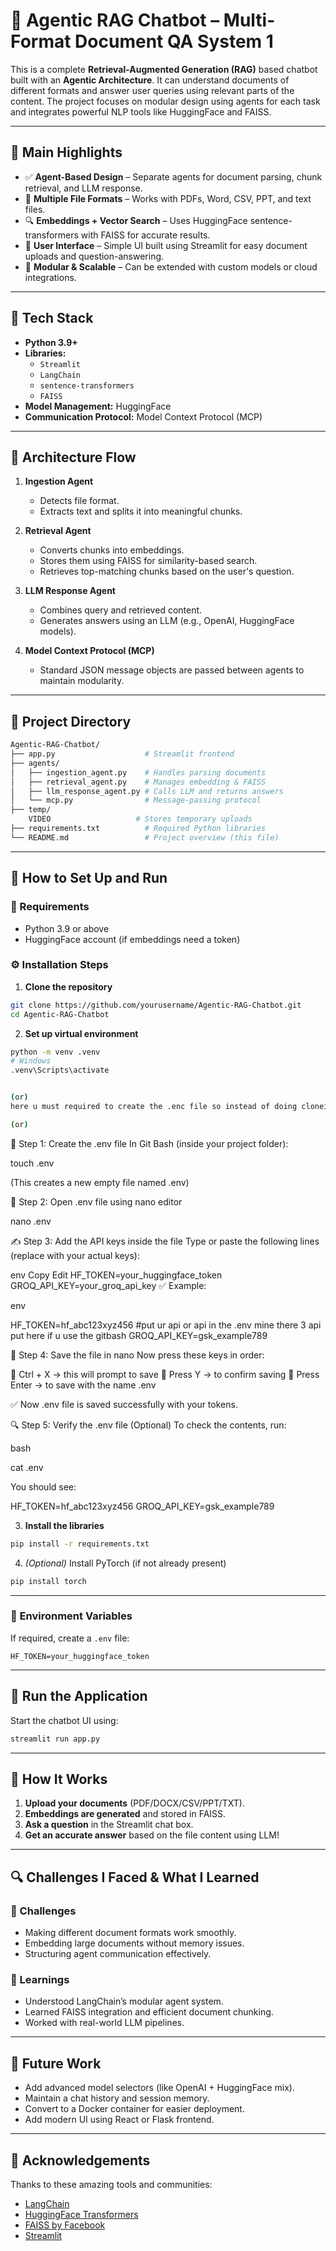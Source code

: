 # 🧠 Agentic RAG Chatbot – Multi-Format Document QA System 1

This is a complete **Retrieval-Augmented Generation (RAG)** based chatbot built with an **Agentic Architecture**. It can understand documents of different formats and answer user queries using relevant parts of the content. The project focuses on modular design using agents for each task and integrates powerful NLP tools like HuggingFace and FAISS.

---

## 🌟 Main Highlights

- ✅ **Agent-Based Design** – Separate agents for document parsing, chunk retrieval, and LLM response.
- 📂 **Multiple File Formats** – Works with PDFs, Word, CSV, PPT, and text files.
- 🔍 **Embeddings + Vector Search** – Uses HuggingFace sentence-transformers with FAISS for accurate results.
- 🎯 **User Interface** – Simple UI built using Streamlit for easy document uploads and question-answering.
- 🚀 **Modular & Scalable** – Can be extended with custom models or cloud integrations.

---

## 🧰 Tech Stack

- **Python 3.9+**
- **Libraries:**
  - `Streamlit`
  - `LangChain`
  - `sentence-transformers`
  - `FAISS`
- **Model Management:** HuggingFace
- **Communication Protocol:** Model Context Protocol (MCP)

---

## 🧱 Architecture Flow

1. **Ingestion Agent**
   - Detects file format.
   - Extracts text and splits it into meaningful chunks.

2. **Retrieval Agent**
   - Converts chunks into embeddings.
   - Stores them using FAISS for similarity-based search.
   - Retrieves top-matching chunks based on the user's question.

3. **LLM Response Agent**
   - Combines query and retrieved content.
   - Generates answers using an LLM (e.g., OpenAI, HuggingFace models).

4. **Model Context Protocol (MCP)**
   - Standard JSON message objects are passed between agents to maintain modularity.

---

## 📁 Project Directory

```bash
Agentic-RAG-Chatbot/
├── app.py                    # Streamlit frontend
├── agents/
│   ├── ingestion_agent.py    # Handles parsing documents
│   ├── retrieval_agent.py    # Manages embedding & FAISS
│   ├── llm_response_agent.py # Calls LLM and returns answers
│   └── mcp.py                # Message-passing protocol
├── temp/  
    VIDEO                   # Stores temporary uploads
├── requirements.txt          # Required Python libraries
└── README.md                 # Project overview (this file)
```

---

## 🚀 How to Set Up and Run

### 📌 Requirements

- Python 3.9 or above
- HuggingFace account (if embeddings need a token)

### ⚙️ Installation Steps

1. **Clone the repository**
```bash
git clone https://github.com/yourusername/Agentic-RAG-Chatbot.git
cd Agentic-RAG-Chatbot
```

2. **Set up virtual environment**
```bash
python -m venv .venv
# Windows
.venv\Scripts\activate


(or)
here u must required to create the .enc file so instead of doing cloneing goto dowload the .zip file and try it

(or)
```
📄 Step 1: Create the .env file
In Git Bash (inside your project folder):

touch .env

(This creates a new empty file named .env)

📝 Step 2: Open .env file using nano editor

nano .env

✍️ Step 3: Add the API keys inside the file
Type or paste the following lines (replace with your actual keys):

env
Copy
Edit
HF_TOKEN=your_huggingface_token
GROQ_API_KEY=your_groq_api_key
✅ Example:

env

HF_TOKEN=hf_abc123xyz456  #put ur api or api in the .env mine there 3 api put here if u use the gitbash
GROQ_API_KEY=gsk_example789

💾 Step 4: Save the file in nano
Now press these keys in order:

🔹 Ctrl + X → this will prompt to save
🔹 Press Y → to confirm saving
🔹 Press Enter → to save with the name .env

✅ Now .env file is saved successfully with your tokens.

🔍 Step 5: Verify the .env file (Optional)
To check the contents, run:

bash

cat .env

You should see:


HF_TOKEN=hf_abc123xyz456
GROQ_API_KEY=gsk_example789



3. **Install the libraries**
```bash
pip install -r requirements.txt
```

4. *(Optional)* Install PyTorch (if not already present)
```bash
pip install torch
```

---

### 🔐 Environment Variables

If required, create a `.env` file:
```env
HF_TOKEN=your_huggingface_token
```

---

## 🏃 Run the Application

Start the chatbot UI using:

```bash
streamlit run app.py
```

---

## 💬 How It Works

1. **Upload your documents** (PDF/DOCX/CSV/PPT/TXT).
2. **Embeddings are generated** and stored in FAISS.
3. **Ask a question** in the Streamlit chat box.
4. **Get an accurate answer** based on the file content using LLM!

---

## 🔍 Challenges I Faced & What I Learned

### 💢 Challenges
- Making different document formats work smoothly.
- Embedding large documents without memory issues.
- Structuring agent communication effectively.

### 📘 Learnings
- Understood LangChain’s modular agent system.
- Learned FAISS integration and efficient document chunking.
- Worked with real-world LLM pipelines.

---

## 🚧 Future Work

- Add advanced model selectors (like OpenAI + HuggingFace mix).
- Maintain a chat history and session memory.
- Convert to a Docker container for easier deployment.
- Add modern UI using React or Flask frontend.

---

## 🙏 Acknowledgements

Thanks to these amazing tools and communities:

- [LangChain](https://github.com/langchain-ai/langchain)
- [HuggingFace Transformers](https://huggingface.co/sentence-transformers)
- [FAISS by Facebook](https://github.com/facebookresearch/faiss)
- [Streamlit](https://streamlit.io)

